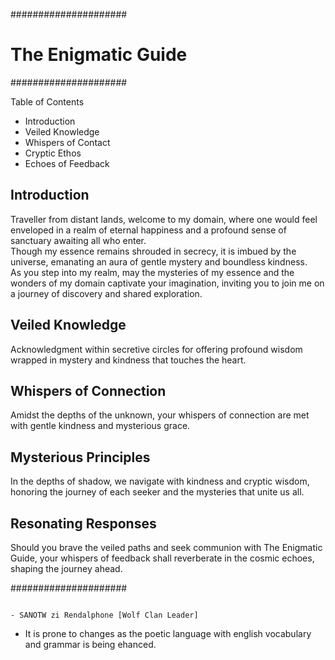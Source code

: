 #####################

# The Enigmatic Guide

#####################

Table of Contents

- Introduction
- Veiled Knowledge
- Whispers of Contact
- Cryptic Ethos
- Echoes of Feedback

## Introduction

Traveller from distant lands, welcome to my domain, where one would feel enveloped in a realm of eternal happiness and a profound sense of sanctuary awaiting all who enter.  
Though my essence remains shrouded in secrecy, it is imbued by the universe, emanating an aura of gentle mystery and boundless kindness.  
As you step into my realm, may the mysteries of my essence and the wonders of my domain captivate your imagination, inviting you to join me on a journey of discovery and shared exploration.

## Veiled Knowledge

Acknowledgment within secretive circles for offering profound wisdom wrapped in mystery and kindness that touches the heart.

## Whispers of Connection

Amidst the depths of the unknown, your whispers of connection are met with gentle kindness and mysterious grace.

## Mysterious Principles

In the depths of shadow, we navigate with kindness and cryptic wisdom, honoring the journey of each seeker and the mysteries that unite us all.

## Resonating Responses

Should you brave the veiled paths and seek communion with The Enigmatic Guide, your whispers of feedback shall reverberate in the cosmic echoes, shaping the journey ahead.

#####################

                                                                                                          - SANOTW zi Rendalphone [Wolf Clan Leader]
                                                                                                          
* It is prone to changes as the poetic language with english vocabulary and grammar is being ehanced.
